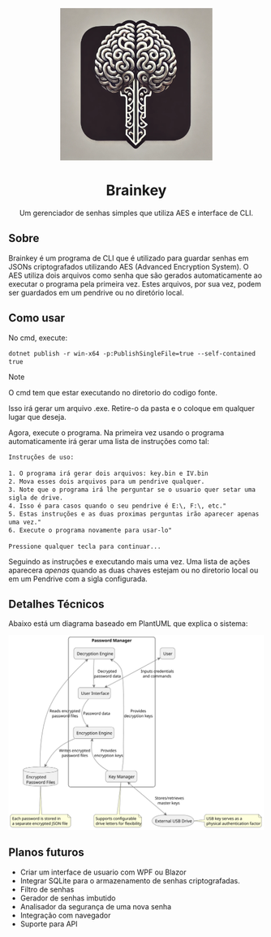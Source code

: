 <p align="center">
  <img src="resources/brainKeyLogo.png" style="width:300px;height:300px" alt="Brainkey Logo">
</p>
<h1 align="center">Brainkey</h1>
<p align="center">Um gerenciador de senhas simples que utiliza AES e interface de CLI.</p>

## Sobre

Brainkey é um programa de CLI que é utilizado para guardar senhas em JSONs criptografados utilizando AES (Advanced Encryption System). O AES utiliza dois arquivos como senha que são gerados automaticamente ao executar o programa pela primeira vez. Estes arquivos, por sua vez, podem ser guardados em um pendrive ou no diretório local.

## Como usar

No cmd, execute:

``` 
dotnet publish -r win-x64 -p:PublishSingleFile=true --self-contained true
```

> [!NOTE]
> O cmd tem que estar executando no diretorio do codigo fonte.

Isso irá gerar um arquivo .exe. Retire-o da pasta e o coloque em qualquer lugar que deseja.

Agora, execute o programa. Na primeira vez usando o programa automaticamente irá gerar uma lista de instruções como tal:

``` 
Instruções de uso: 

1. O programa irá gerar dois arquivos: key.bin e IV.bin
2. Mova esses dois arquivos para um pendrive qualquer.
3. Note que o programa irá lhe perguntar se o usuario quer setar uma sigla de drive.
4. Isso é para casos quando o seu pendrive é E:\, F:\, etc."
5. Estas instruções e as duas proximas perguntas irão aparecer apenas uma vez."
6. Execute o programa novamente para usar-lo"
        
Pressione qualquer tecla para continuar...
```

Seguindo as instruções e executando mais uma vez. Uma lista de ações aparecera *apenas* quando as duas chaves estejam ou no diretorio local ou em um Pendrive com a sigla configurada.

## Detalhes Técnicos

Abaixo está um diagrama baseado em PlantUML que explica o sistema:

<p align="center">
  <img src="resources/Password Manager - Data Flow Diagram.svg" alt="Diagrama de Fluxo de Dados">
</p>

## Planos futuros

- Criar um interface de usuario com WPF ou Blazor
- Integrar SQLite para o armazenamento de senhas criptografadas.
- Filtro de senhas
- Gerador de senhas imbutido
- Analisador da segurança de uma nova senha
- Integração com navegador
- Suporte para API
